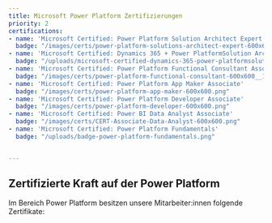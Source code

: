 ```yaml
---
title: Microsoft Power Platform Zertifizierungen
priority: 2
certifications:
- name: 'Microsoft Certified: Power Platform Solution Architect Expert'
  badge: "/images/certs/power-platform-solutions-architect-expert-600x600.png"
- name: 'Microsoft Certified: Dynamics 365 + Power PlatformSolution Architect Expert'
  badge: "/uploads/microsoft-certified-dynamics-365-power-platformsolution-architect-expert.png"
- name: 'Microsoft Certified: Power Platform Functional Consultant Associate'
  badge: "/images/certs/power-platform-functional-consultant-600x600__1_.png"
- name: 'Microsoft Certified: Power Platform App Maker Associate'
  badge: "/images/certs/power-platform-app-maker-600x600.png"
- name: 'Microsoft Certified: Power Platform Developer Associate'
  badge: "/images/certs/power-platform-developer-600x600.png"
- name: 'Microsoft Certified: Power BI Data Analyst Associate'
  badge: "/images/certs/CERT-Associate-Data-Analyst-600x600.png"
- name: 'Microsoft Certified: Power Platform Fundamentals'
  badge: "/uploads/badge-power-platform-fundamentals.png"


---
```

## Zertifizierte Kraft auf der Power Platform

Im Bereich Power Platform besitzen unsere Mitarbeiter:innen folgende Zertifikate: